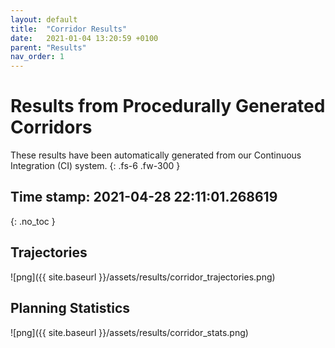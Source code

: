```yaml
---
layout: default
title:  "Corridor Results"
date:   2021-01-04 13:20:59 +0100
parent: "Results"
nav_order: 1
---
```


# Results from Procedurally Generated Corridors

These results have been automatically generated from our Continuous Integration (CI) system.
{: .fs-6 .fw-300 }

## Time stamp: <b>2021-04-28 22:11:01.268619</b>
{: .no_toc }

## Trajectories

![png]({{ site.baseurl }}/assets/results/corridor_trajectories.png)


## Planning Statistics

![png]({{ site.baseurl }}/assets/results/corridor_stats.png)

